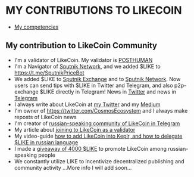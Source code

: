 # MY CONTRIBUTIONS TO LIKECOIN

- [My competencies](https://github.com/Antropocosmist/my_competencies)

## My contribution to LikeCoin Community

- I'm a validator of LikeCoin. My validator is [POSTHUMAN](https://likecoin.bigdipper.live/validators/cosmosvaloper13shmgwhlhw36sv6yfqz9llpcynu7pkqngsmeld)
- I'm a Navigator of [Sputnik Network](https://sputnik.exchange/), and we added $LIKE to https://t.me/SputnikPriceBot
- We added $LIKE to [Sputnik Exchange](https://sputnik.exchange/) and to [Sputnik Network](https://t.me/SputnikNetworkBot). Now users can send tips with $LIKE in Twitter and Telegram, and also p2p-exchange $LIKE directly in Telegram! News in [Twitter](https://twitter.com/SputnikNetwork/status/1417665774785794048) and news in [Telegram](https://t.me/SputnikDish/98)
- I always write about LikeCoin at [my Twitter](https://twitter.com/ponimajushij) and my [Medium](https://antropocosmist.medium.com/glad-to-join-likecoin-as-a-validator-2b1637700fcd)
- I'm owner of https://twitter.com/CosmosEcosystem and I always make reposts of LikeCoin news
- I'm creator of [russian-speaking community of LikeCoin in Telegram](https://t.me/LikeCoinRU)
- My article about [joining to LikeCoin as a validator](https://antropocosmist.medium.com/glad-to-join-likecoin-as-a-validator-2b1637700fcd)
- My video-guide [how to add LikeCoin into Keplr, and how to delegate $LIKE in russian language](https://youtu.be/bZ4wVG3FkwM)
- I made a [giveaway of 4000 $LIKE](https://t.me/CosmosEcosystemNews_ru/116) to promote LikeCoin among russian-speaking people
- We constantly utilize LIKE to incentivize decentralized publishing and community activity 
...More info I will add soon...
